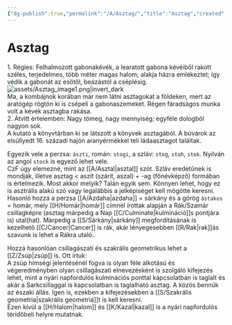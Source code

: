 ```yaml
---
{"dg-publish":true,"permalink":"/A/Asztag/","title":"Asztag","created":"2023-10-11T05:44","updated":"2024-10-22T22:30"}
---
```



# Asztag

1\. Régies: Felhalmozott gabonakévék, a learatott gabona kévéiből rakott széles, terjedelmes, több méter magas halom; alakja házra emlékeztet; így védik a gabonát az esőtől, beázástól a cséplésig.  
![assets/Asztag_image1.png|invert_dark](/img/user/A/assets/Asztag_image1.png)  
Ma, a kombájnok korában már nem látni asztagokat a földeken, mert az aratógép rögtön ki is csépeli a gabonaszemeket. Régen fáradságos munka volt a kévék asztagba rakása.  
2\. Átvitt értelemben: Nagy tömeg, nagy mennyiség; egyféle dologból nagyon sok.  
A kutató a könyvtárban ki se látszott a könyvek asztagából. A búvárok az elsüllyedt 16. századi hajón aranyérmékkel teli ládaasztagot találtak.  

Egyezik vele a perzsa: `ászti`, román: `stogi`, a szláv: `stog`, `stoh`, `stok`. Nyilván az angol `stock` is egyező lehet vele.  
CzF úgy elemezné, mint az [[A/Asztal\|asztal]] szót. Szláv eredetűnek is mondják, illetve asztag < aszít (szárít, aszal) + -ag (főnévképző) formában is értelmezik. Most akkor melyik? Talán egyik sem. Könnyen lehet, hogy ez is asztrális alakú szó vagy legalábbis a jelképiséget kell mögötte keresni.  
Hasonló hozzá a perzsa [[A/Azdaha\|azdaha]] = sárkány és a görög `ástakos` = homár, mely [[H/Homár\|homár]] címnél írottak alapján a Rák/Szamár csillagképre (asztag márpedig a Nap [[C/Culminate\|kulmináció]]s pontjára is) utal(hat). Márpedig a [[S/Sárkány\|sárkány]] megfordításának is kezelhető [[C/Cancer\|Cancer]] is rák, akár lényegesebben [[R/Rak\|rak]]ás szavunk is lehet a Rákra utaló.  

Hozzá hasonlóan csillagászati és szakrális geometrikus lehet a [[Z/Zsúp\|zsúp]] is. Ott írtuk:  
A zsúp hímségi jelentésénél fogva is olyan féle alkotású és végeredményben olyan csillagászati elnevezésként is szolgáló kifejezés lehet, mint a nyári napfordulós kulminációs ponttal kapcsolatban is taglalt és akár a Sarkcsillaggal is kapcsolatban is taglalható asztag. A közös bennük az északi állás. Igen is, ezekben a kifejezésekben a [[S/Szakrális geometria\|szakrális geometriá]]t is kell keresni.  
Ezen kívül a [[H/Halom\|halom]] és [[K/Kazal\|kazal]] is a nyári napfordulós téridőbeli helyre mutatnak.  